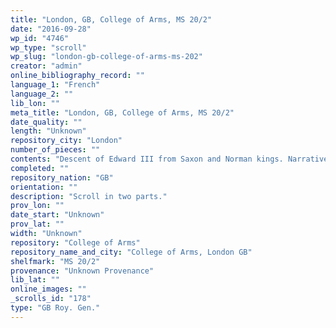 ```yaml
---
title: "London, GB, College of Arms, MS 20/2"
date: "2016-09-28"
wp_id: "4746"
wp_type: "scroll"
wp_slug: "london-gb-college-of-arms-ms-202"
creator: "admin"
online_bibliography_record: ""
language_1: "French"
language_2: ""
lib_lon: ""
meta_title: "London, GB, College of Arms, MS 20/2"
date_quality: ""
length: "Unknown"
repository_city: "London"
number_of_pieces: ""
contents: "Descent of Edward III from Saxon and Norman kings. Narrative in French. This has a similarity to 12/45."
completed: ""
repository_nation: "GB"
orientation: ""
description: "Scroll in two parts."
prov_lon: ""
date_start: "Unknown"
prov_lat: ""
width: "Unknown"
repository: "College of Arms"
repository_name_and_city: "College of Arms, London GB"
shelfmark: "MS 20/2"
provenance: "Unknown Provenance"
lib_lat: ""
online_images: ""
_scrolls_id: "178"
type: "GB Roy. Gen."
---
```



